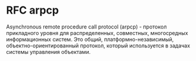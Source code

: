 # RFC arpcp

Asynchronous remote procedure call protocol (arpcp) - протокол прикладного уровня для распределенных, совместных, многосредных информационных систем. Это общий, платформно-независимый, объектно-ориентированный протокол, который используется в задачах системы управления объектами.
